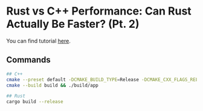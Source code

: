 # Rust vs C++ Performance: Can Rust Actually Be Faster? (Pt. 2)

You can find tutorial [here](https://youtu.be/5-sDEDBJPlY).

## Commands

```bash
## C++
cmake --preset default -DCMAKE_BUILD_TYPE=Release -DCMAKE_CXX_FLAGS_RELEASE="-O3 -ffast-math"
cmake --build build && ./build/app

## Rust
cargo build --release
```
